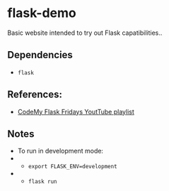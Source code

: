 # flask-demo
Basic website intended to try out Flask capatibilities..

## Dependencies
- `flask`

## References:
- [CodeMy Flask Fridays YoutTube playlist](https://www.youtube.com/watch?v=0Qxtt4veJIc&list=PLCC34OHNcOtolz2Vd9ZSeSXWc8Bq23yEz&index=2)

## Notes
- To run in development mode:
- - `export FLASK_ENV=development`
- - `flask run`
